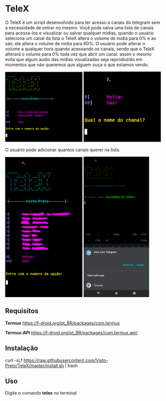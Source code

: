  # TeleX

O TeleX é um script desenvolvido para ter acesso a canais do telegram sem a 
necessidade de entrar no mesmo. 
Voçê pode salva uma lista de canais para acessa-los e visualizar ou salvar 
qualquer mídias, quando o usuário seleciona um canal da lista o TeleX altera
o volume de mídia para 0% e ao sair, ele altera o volume de mídia para 60%.
O usuário pode alterar o volume a qualquer hora quando acessando os canais, 
sendo que o TeleX alterará o volume para 0% toda vez que abrir um canal. assim 
o mesmo evita que algum audio das mídias visualizadas seja reproduzido em momentos 
que não queremos que alguem ouça o que estamos vendo.

<img src="img/home.png" width="250" />  <img src="img/add.png" width="250" /> 
 
O usuário pode adicionar quantos canais querer na lista.

 <img src="img/list.png" width="250" /> <img src="img/open.png" width="212" /> 

## Requisitos
 **Termux**  https://f-droid.org/pt_BR/packages/com.termux
 
**Termux:API** https://f-droid.org/pt_BR/packages/com.termux.api/

## Instalação
curl -sLf https://raw.githubusercontent.com/Visto-Preto/TeleX/master/install.sh | bash

## Uso
Digite o comando **telex** no terminal
